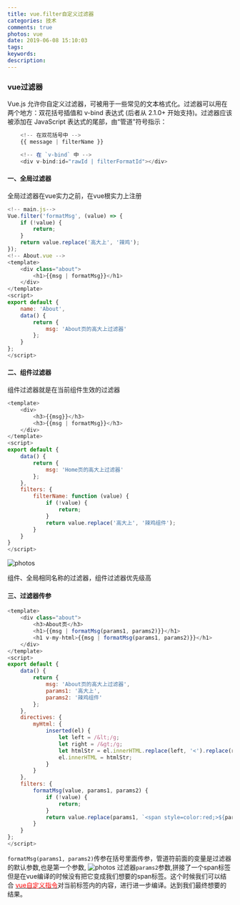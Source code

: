 ```yaml
---
title: vue.filter自定义过滤器
categories: 技术
comments: true
photos: vue
date: 2019-06-08 15:10:03
tags:
keywords:
description:
---
```


### vue过滤器
Vue.js 允许你自定义过滤器，可被用于一些常见的文本格式化。过滤器可以用在两个地方：双花括号插值和 v-bind 表达式 (后者从 2.1.0+ 开始支持)。过滤器应该被添加在 JavaScript 表达式的尾部，由“管道”符号指示：

```js
    <!-- 在双花括号中 -->
    {{ message | filterName }}

    <!-- 在 `v-bind` 中 -->
    <div v-bind:id="rawId | filterFormatId"></div>
```

#### 一、全局过滤器

全局过滤器在vue实力之前，在vue根实力上注册

```js
<!-- main.js-->
Vue.filter('formatMsg', (value) => {
    if (!value) {
        return;
    }
    return value.replace('高大上', '辣鸡');
});
<!-- About.vue -->
<template>
    <div class="about">
        <h1>{{msg | formatMsg}}</h1>
    </div>
</template>
<script>
export default {
    name: 'About',
    data() {
        return {
            msg: 'About页的高大上过滤器'
        };
    }
};
</script>
```
#### 二、组件过滤器

组件过滤器就是在当前组件生效的过滤器

```js
<template>
    <div>
        <h3>{{msg}}</h3>
        <h3>{{msg | formatMsg}}</h3>
    </div>
</template>
<script>
export default {
    data() {
        return {
            msg: 'Home页的高大上过滤器'
        };
    },
    filters: {
        filterName: function (value) {
            if (!value) {
                return;
            }
            return value.replace('高大上', '辣鸡组件');
        }
    }
}
</script>
```
![photos](https://cdn.jsdelivr.net/gh/qiang520184/cdn@1.4.3/images/vue/1.png)

组件、全局相同名称的过滤器，组件过滤器优先级高

#### 三、过滤器传参

```js
<template>
    <div class="about">
        <h3>About页</h3>
        <h1>{{msg | formatMsg(params1, params2)}}</h1>
        <h1 v-my-html>{{msg | formatMsg(params1, params2)}}</h1>
    </div>
</template>
<script>
export default {
    data() {
        return {
            msg: 'About页的高大上过滤器',
            params1: '高大上',
            params2: '辣鸡组件'
        };
    },
    directives: {
        myHtml: {
            inserted(el) {
                let left = /&lt;/g;
                let right = /&gt;/g;
                let htmlStr = el.innerHTML.replace(left, '<').replace(right, '>');
                el.innerHTML = htmlStr;
            }
        }
    },
    filters: {
        formatMsg(value, params1, params2) {
            if (!value) {
                return;
            }
            return value.replace(params1, `<span style=color:red;>${params2}</span>`);
        }
    }
};
</script>
```
`formatMsg(params1, params2)`传参在括号里面传参，管道符前面的变量是过滤器的默认参数,也是第一个参数,
![photos](https://cdn.jsdelivr.net/gh/qiang520184/cdn@1.4.3/images/vue/2.png)
过滤器`params2`参数,拼接了一个span标签但是在vue编译的时候没有把它变成我们想要的span标签。这个时候我们可以结合
<a href="https://www.fudaqiang.com/vue自定义指令.html" target="blank"><font color="red">vue自定义指令</font></a>对当前标签内的内容，进行进一步编译。达到我们最终想要的结果。
